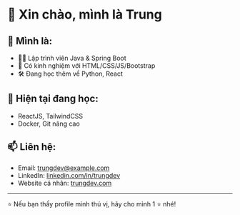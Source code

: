 # 👋 Xin chào, mình là Trung

## 💼 Mình là:
- 🧑‍💻 Lập trình viên Java & Spring Boot
- 🎨 Có kinh nghiệm với HTML/CSS/JS/Bootstrap
- 🛠 Đang học thêm về Python, React

## 🌱 Hiện tại đang học:
- ReactJS, TailwindCSS
- Docker, Git nâng cao

## 📫 Liên hệ:
- Email: trungdev@example.com
- LinkedIn: [linkedin.com/in/trungdev](https://linkedin.com/in/trungdev)
- Website cá nhân: [trungdev.com](https://trungdev.com)

---

⭐ Nếu bạn thấy profile mình thú vị, hãy cho mình 1 ⭐ nhé!

